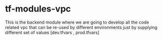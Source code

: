 # tf-modules-vpc

This is the backend module where we are going to develop all the code related vpc that can be re-used by different environments just by supplying different set of values [dev.tfvars , prod.tfvars]